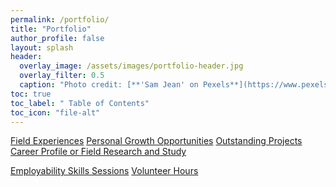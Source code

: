```yaml
---
permalink: /portfolio/
title: "Portfolio"
author_profile: false
layout: splash
header:
  overlay_image: /assets/images/portfolio-header.jpg 
  overlay_filter: 0.5
  caption: "Photo credit: [**'Sam Jean' on Pexels**](https://www.pexels.com/photo/white-paper-folders-with-black-tie-1764956/)"
toc: true
toc_label: " Table of Contents"
toc_icon: "file-alt"
---
```

<a href="/portfolio/field-experiences/" class="btn btn--inverse btn--x-large">Field Experiences</a>
<a href="/portfolio/personal-growth-opportunities/" class="btn btn--inverse btn--x-large">Personal Growth Opportunities</a>
<a href="/portfolio/outstanding-projects/" class="btn btn--inverse btn--x-large">Outstanding Projects</a>
<a href="/portfolio/career-profile-or-field-research-and-study/" class="btn btn--inverse btn--x-large">Career Profile or Field Research and Study</a>
<!--Job Shadowing/Intern-->
<a href="/portfolio/employability-skills-sessions/" class="btn btn--inverse btn--x-large">Employability Skills Sessions</a>
<a href="/portfolio/volunteer-hours/" class="btn btn--inverse btn--x-large">Volunteer Hours</a>
<!--<a href="/portfolio/volunteer-hours/" class="btn btn--inverse btn--x-large">Resume and Linkedin</a>-->